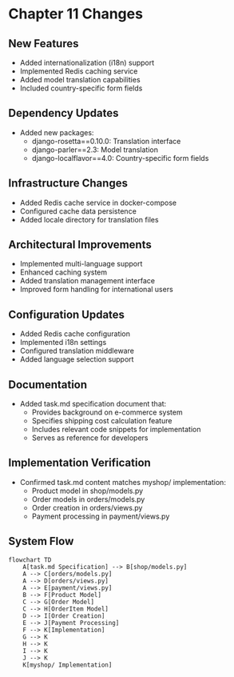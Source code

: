 # Chapter 11 Changes

## New Features
- Added internationalization (i18n) support
- Implemented Redis caching service
- Added model translation capabilities
- Included country-specific form fields

## Dependency Updates
- Added new packages:
  - django-rosetta==0.10.0: Translation interface
  - django-parler==2.3: Model translation
  - django-localflavor==4.0: Country-specific form fields

## Infrastructure Changes
- Added Redis cache service in docker-compose
- Configured cache data persistence
- Added locale directory for translation files

## Architectural Improvements
- Implemented multi-language support
- Enhanced caching system
- Added translation management interface
- Improved form handling for international users

## Configuration Updates
- Added Redis cache configuration
- Implemented i18n settings
- Configured translation middleware
- Added language selection support

## Documentation
- Added task.md specification document that:
  - Provides background on e-commerce system
  - Specifies shipping cost calculation feature
  - Includes relevant code snippets for implementation
  - Serves as reference for developers

## Implementation Verification
- Confirmed task.md content matches myshop/ implementation:
  - Product model in shop/models.py
  - Order models in orders/models.py
  - Order creation in orders/views.py
  - Payment processing in payment/views.py

## System Flow
```mermaid
flowchart TD
    A[task.md Specification] --> B[shop/models.py]
    A --> C[orders/models.py]
    A --> D[orders/views.py]
    A --> E[payment/views.py]
    B --> F[Product Model]
    C --> G[Order Model]
    C --> H[OrderItem Model]
    D --> I[Order Creation]
    E --> J[Payment Processing]
    F --> K[Implementation]
    G --> K
    H --> K
    I --> K
    J --> K
    K[myshop/ Implementation]
```

